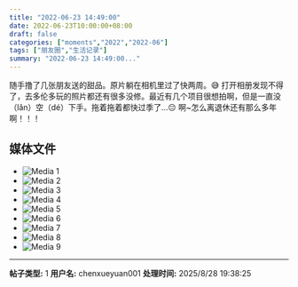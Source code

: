 ```yaml
---
title: "2022-06-23 14:49:00"
date: 2022-06-23T10:00:00+08:00
draft: false
categories: ["moments","2022","2022-06"]
tags: ["朋友圈","生活记录"]
summary: "2022-06-23 14:49:00..."
---
```


随手撸了几张朋友送的甜品。原片躺在相机里过了快两周。😅 打开相册发现不得了，去多伦多玩的照片都还有很多没修。最近有几个项目很想拍啊，但是一直没（lǎn）空（dé）下手。拖着拖着都快过季了…😔 啊~怎么离退休还有那么多年啊！！！

## 媒体文件

- ![Media 1](/Moments/photos/2022-06-23/202206231449000.jpg)
- ![Media 2](/Moments/photos/2022-06-23/202206231449001.jpg)
- ![Media 3](/Moments/photos/2022-06-23/202206231449002.jpg)
- ![Media 4](/Moments/photos/2022-06-23/202206231449003.jpg)
- ![Media 5](/Moments/photos/2022-06-23/202206231449004.jpg)
- ![Media 6](/Moments/photos/2022-06-23/202206231449005.jpg)
- ![Media 7](/Moments/photos/2022-06-23/202206231449006.jpg)
- ![Media 8](/Moments/photos/2022-06-23/202206231449007.jpg)
- ![Media 9](/Moments/photos/2022-06-23/202206231449008.jpg)

---

**帖子类型:** 1
**用户名:** chenxueyuan001
**处理时间:** 2025/8/28 19:38:25